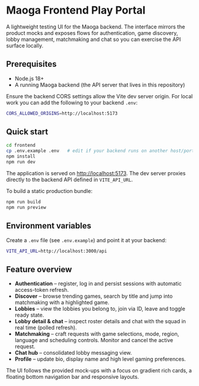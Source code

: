 # Maoga Frontend Play Portal

A lightweight testing UI for the Maoga backend. The interface mirrors the product mocks and exposes flows for authentication, game discovery, lobby management, matchmaking and chat so you can exercise the API surface locally.

## Prerequisites

- Node.js 18+
- A running Maoga backend (the API server that lives in this repository)

Ensure the backend CORS settings allow the Vite dev server origin. For local work you can add the following to your backend `.env`:

```bash
CORS_ALLOWED_ORIGINS=http://localhost:5173
```

## Quick start

```bash
cd frontend
cp .env.example .env   # edit if your backend runs on another host/port
npm install
npm run dev
```

The application is served on [http://localhost:5173](http://localhost:5173). The dev server proxies directly to the backend API defined in `VITE_API_URL`.

To build a static production bundle:

```bash
npm run build
npm run preview
```

## Environment variables

Create a `.env` file (see `.env.example`) and point it at your backend:

```bash
VITE_API_URL=http://localhost:3000/api
```

## Feature overview

- **Authentication** – register, log in and persist sessions with automatic access-token refresh.
- **Discover** – browse trending games, search by title and jump into matchmaking with a highlighted game.
- **Lobbies** – view the lobbies you belong to, join via ID, leave and toggle ready state.
- **Lobby detail & chat** – inspect roster details and chat with the squad in real time (polled refresh).
- **Matchmaking** – craft requests with game selections, mode, region, language and scheduling controls. Monitor and cancel the active request.
- **Chat hub** – consolidated lobby messaging view.
- **Profile** – update bio, display name and high level gaming preferences.

The UI follows the provided mock-ups with a focus on gradient rich cards, a floating bottom navigation bar and responsive layouts.
